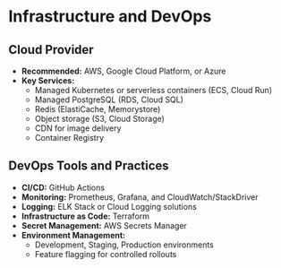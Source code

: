 # Infrastructure and DevOps

## Cloud Provider
- **Recommended:** AWS, Google Cloud Platform, or Azure
- **Key Services:**
  - Managed Kubernetes or serverless containers (ECS, Cloud Run)
  - Managed PostgreSQL (RDS, Cloud SQL)
  - Redis (ElastiCache, Memorystore)
  - Object storage (S3, Cloud Storage)
  - CDN for image delivery
  - Container Registry

## DevOps Tools and Practices
- **CI/CD:** GitHub Actions
- **Monitoring:** Prometheus, Grafana, and CloudWatch/StackDriver
- **Logging:** ELK Stack or Cloud Logging solutions
- **Infrastructure as Code:** Terraform
- **Secret Management:** AWS Secrets Manager
- **Environment Management:**
  - Development, Staging, Production environments
  - Feature flagging for controlled rollouts